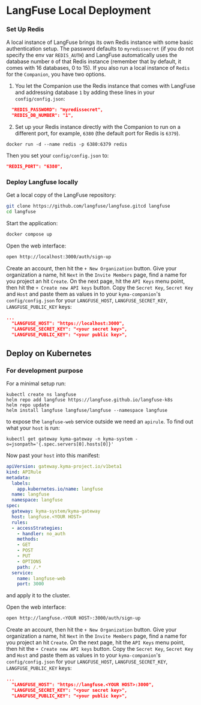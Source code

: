 # LangFuse Local Deployment

### Set Up Redis

A local instance of LangFuse brings its own Redis instance with some basic authentication setup. The password defaults to `myredissecret` (if you do not specify the env var `REDIS_AUTH`) and LangFuse automatically uses the database number `0` of that Redis instance (remember that by default, it comes with 16 databases, 0 to 15).
If you also run a local instance of `Redis` for the `Companion`, you have two options.

1. You let the Companion use the Redis instance that comes with LangFuse and addressing database `1` by adding these lines in your `config/config.json`:

```json
  "REDIS_PASSWORD": "myredissecret",
  "REDIS_DB_NUMBER": "1",
```

2. Set up your Redis instance directly with the Companion to run on a different port, for example, `6380` (the default port for Redis is `6379`).

```
docker run -d --name redis -p 6380:6379 redis
```

Then you set your `config/config.json` to:

```json
"REDIS_PORT": "6380",
```

### Deploy Langfuse locally

Get a local copy of the LangFuse repository:

```bash
git clone https://github.com/langfuse/langfuse.gitcd langfuse
cd langfuse
```

Start the application:

```bash
docker compose up
```

Open the web interface:

```bash
open http://localhost:3000/auth/sign-up
```

Create an account, then hit the `+ New Organization` button. Give your organization a name, hit `Next` in the `Invite Members` page, find a name for you project an hit `Create`.
On the next page, hit the `API Keys` menu point, then hit the `+ Create new API keys` button. Copy the `Secret Key`, `Secret Key` and `Host` and paste them as values in to your `kyma-companion`'s `config/config.json` for your `LANGFUSE_HOST`, `LANGFUSE_SECRET_KEY`, `LANGFUSE_PUBLIC_KEY` keys:

```json
...
  "LANGFUSE_HOST": "https://localhost:3000",
  "LANGFUSE_SECRET_KEY": "<your secret key>",
  "LANGFUSE_PUBLIC_KEY": "<your public key>",  
```

## Deploy on Kubernetes

### For development purpose

For a minimal setup run:

```shell
kubectl create ns langfuse
helm repo add langfuse https://langfuse.github.io/langfuse-k8s
helm repo update
helm install langfuse langfuse/langfuse --namespace langfuse
```

to expose the `langfuse-web` service outside we need an `apirule`. To find out what your `host` is run:

```shell
kubectl get gateway kyma-gateway -n kyma-system -o=jsonpath='{.spec.servers[0].hosts[0]}'
```

Now past your `host` into this manifest:

```yaml
apiVersion: gateway.kyma-project.io/v1beta1
kind: APIRule
metadata:
  labels:
    app.kubernetes.io/name: langfuse
  name: langfuse
  namespace: langfuse
spec:
  gateway: kyma-system/kyma-gateway
  host: langfuse.<YOUR HOST>
  rules:
  - accessStrategies:
    - handler: no_auth
    methods:
    - GET
    - POST
    - PUT
    - OPTIONS
    path: /.*
  service:
    name: langfuse-web
    port: 3000
```

and apply it to the cluster.

Open the web interface:

```bash
open http://langfuse.<YOUR HOST>:3000/auth/sign-up
```

Create an account, then hit the `+ New Organization` button. Give your organization a name, hit `Next` in the `Invite Members` page, find a name for you project an hit `Create`.
On the next page, hit the `API Keys` menu point, then hit the `+ Create new API keys` button. Copy the `Secret Key`, `Secret Key` and `Host` and paste them as values in to your `kyma-companion`'s `config/config.json` for your `LANGFUSE_HOST`, `LANGFUSE_SECRET_KEY`, `LANGFUSE_PUBLIC_KEY` keys:

```json
...
  "LANGFUSE_HOST": "https://langfuse.<YOUR HOST>:3000",
  "LANGFUSE_SECRET_KEY": "<your secret key>",
  "LANGFUSE_PUBLIC_KEY": "<your public key>",  
```

